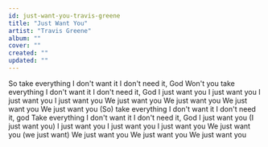 ```yaml
---
id: just-want-you-travis-greene
title: "Just Want You"
artist: "Travis Greene"
album: ""
cover: ""
created: ""
updated: ""
---
```


So take everything
I don't want it
I don't need it, God
Won't you take everything
I don't want it
I don't need it, God
I just want you
I just want you
I just want you
I just want you
We just want you
We just want you
We just want you
We just want you
(So) take everything
I don't want it
I don't need it, god
Take everything
I don't want it
I don't need it, God
I just want you (I just want you)
I just want you
I just want you
I just want you
We just want you (we just want)
We just want you
We just want you
We just want you